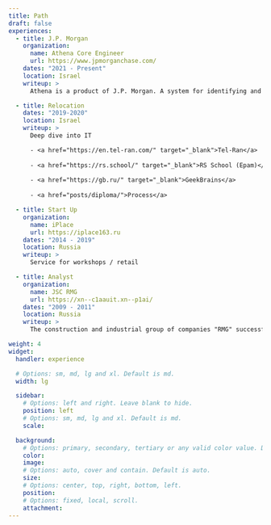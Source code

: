 ```yaml
---
title: Path
draft: false
experiences:
  - title: J.P. Morgan
    organization:
      name: Athena Core Engineer
      url: https://www.jpmorganchase.com/
    dates: "2021 - Present"
    location: Israel
    writeup: >
      Athena is a product of J.P. Morgan. A system for identifying and controlling risks. When we read in the news "JPMorgan investment bank experts predicted....", probably, Athena platform tools were used in the calculations.

  - title: Relocation
    dates: "2019-2020"
    location: Israel
    writeup: >
      Deep dive into IT

      - <a href="https://en.tel-ran.com/" target="_blank">Tel-Ran</a>
       
      - <a href="https://rs.school/" target="_blank">RS School (Epam)</a>
       
      - <a href="https://gb.ru/" target="_blank">GeekBrains</a>
       
      - <a href="posts/diploma/">Process</a>

  - title: Start Up
    organization:
      name: iPlace
      url: https://iplace163.ru
    dates: "2014 - 2019"
    location: Russia
    writeup: >
      Service for workshops / retail

  - title: Analyst
    organization:
      name: JSC RMG
      url: https://xn--c1aauit.xn--p1ai/
    dates: "2009 - 2011"
    location: Russia
    writeup: >
      The construction and industrial group of companies "RMG" successfully implements projects in the sector of civil, industrial, transport construction, and high-tech production, using all types of technologies.

weight: 4
widget:
  handler: experience

  # Options: sm, md, lg and xl. Default is md.
  width: lg

  sidebar:
    # Options: left and right. Leave blank to hide.
    position: left
    # Options: sm, md, lg and xl. Default is md.
    scale:

  background:
    # Options: primary, secondary, tertiary or any valid color value. Default is primary.
    color:
    image:
    # Options: auto, cover and contain. Default is auto.
    size:
    # Options: center, top, right, bottom, left.
    position:
    # Options: fixed, local, scroll.
    attachment:
---
```

